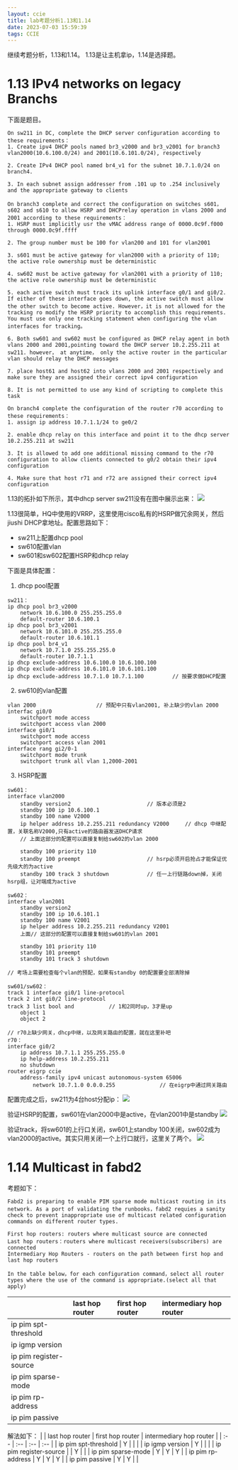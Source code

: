 ```yaml
---
layout: ccie
title: lab考题分析1.13和1.14
date: 2023-07-03 15:59:39
tags: CCIE
---
```


继续考题分析，1.13和1.14。 1.13是让主机拿ip，1.14是选择题。

# 1.13 IPv4 networks on legacy Branchs
下面是题目。
```
On sw211 in DC, complete the DHCP server configuration according to these requirements：
1. Create ipv4 DHCP pools named br3_v2000 and br3_v2001 for branch3 vlan2000(10.6.100.0/24) and 2001(10.6.101.0/24), respectively

2. Create IPv4 DHCP pool named br4_v1 for the subnet 10.7.1.0/24 on branch4.

3. In each subnet assign addresser from .101 up to .254 inclusively and the appropriate gateway to clients

On branch3 complete and correct the configuration on switches s601，s602 and s610 to allow HSRP and DHCPrelay operation in vlans 2000 and 2001 according to these requirements：
1. HSRP must implicitly usr the vMAC address range of 0000.0c9f.f000 through 0000.0c9f.ffff

2. The group number must be 100 for vlan200 and 101 for vlan2001

3. s601 must be active gateway for vlan2000 with a priority of 110; the active role ownership must be deterministic

4. sw602 must be active gateway for vlan2001 with a priority of 110; the active role ownership must be deterministic

5. each active switch must track its uplink interface g0/1 and gi0/2. If either of these interface goes down, the active switch must allow the other switch to become active. However，it is not allowed for the tracking ro modify the HSRP priority to accomplish this requirements. You must use only one tracking statement when configuring the vlan interfaces for tracking。

6. Both sw601 and sw602 must be configured as DHCP relay agent in both vlans 2000 and 2001,pointing toward the DHCP server 10.2.255.211 at sw211. however， at anytime， only the active router in the particular vlan should relay the DHCP messages

7. place host61 and host62 into vlans 2000 and 2001 respectively and make sure they are assigned their correct ipv4 configuration

8. It is not permitted to use any kind of scripting to complete this task

On branch4 complete the configuration of the router r70 according to these requirements：
1. assign ip address 10.7.1.1/24 to ge0/2

2. enable dhcp relay on this interface and point it to the dhcp server 10.2.255.211 at sw211

3. It is allowed to add one additional missing command to the r70 configuration to allow clients connected to g0/2 obtain their ipv4 configuration

4. Make sure that host r71 and r72 are assigned their correct ipv4 configuration
```

1.13的拓扑如下所示，其中dhcp server sw211没有在图中展示出来：
![](https://rancho333.github.io/pictures/lab_1.13.png)

1.13很简单，HQ中使用的VRRP，这里使用cisco私有的HSRP做冗余网关，然后jiushi DHCP拿地址。配置思路如下：
- sw211上配置dhcp pool
- sw610配置vlan
- sw601和sw602配置HSRP和dhcp relay

下面是具体配置：

1. dhcp pool配置
```
sw211：
ip dhcp pool br3_v2000
    network 10.6.100.0 255.255.255.0
    default-router 10.6.100.1
ip dhcp pool br3_v2001
    network 10.6.101.0 255.255.255.0
    default-router 10.6.101.1
ip dhcp pool br4_v1
    network 10.7.1.0 255.255.255.0
    default-router 10.7.1.1
ip dhcp exclude-address 10.6.100.0 10.6.100.100
ip dhcp exclude-address 10.6.101.0 10.6.101.100
ip dhcp exclude-address 10.7.1.0 10.7.1.100         // 按要求做DHCP配置
```

2. sw610的vlan配置
```
vlan 2000                   // 预配中只有vlan2001, 补上缺少的vlan 2000
interfac gi0/0
    switchport mode access
    switchport access vlan 2000
interface gi0/1
    switchport mode access
    switchport access vlan 2001
interface rang gi2/0-1
    switchport mode trunk 
    switchport trunk all vlan 1,2000-2001
```

3. HSRP配置
```
sw601：
interface vlan2000
    standby version2                        // 版本必须是2
    standby 100 ip 10.6.100.1
    standby 100 name V2000
    ip helper address 10.2.255.211 redundancy V2000     // dhcp 中继配置，关联名称V2000,只有active的路由器发送DHCP请求
    // 上面这部分的配置可以直接复制给sw602的vlan 2000

    standby 100 priority 110
    standby 100 preempt                     // hsrp必须开启抢占才能保证优先级大的为active
    standby 100 track 3 shutdown            // 任一上行链路down掉，关闭hsrp组，让对端成为active

sw602：
interface vlan2001
    standby version2
    standby 100 ip 10.6.101.1
    standby 100 name V2001
    ip helper address 10.2.255.211 redundancy V2001     
    上面// 这部分的配置可以直接复制给sw601的vlan 2001

    standby 101 priority 110
    standby 101 preempt
    standby 101 track 3 shutdown        

// 考场上需要检查每个vlan的预配，如果有standby 0的配置要全部清除掉

sw601/sw602：
track 1 interface gi0/1 line-protocol
track 2 int gi0/2 line-protocol
track 3 list bool and           // 1和2同时up，3才是up
    object 1
    object 2

// r70上缺少网关，dhcp中继，以及网关路由的配置，就在这里补吧
r70：
interface gi0/2
    ip address 10.7.1.1 255.255.255.0 
    ip help-address 10.2.255.211
    no shutdown 
router eigrp ccie
    address-family ipv4 unicast autonomous-system 65006
        network 10.7.1.0 0.0.0.255              // 在eigrp中通过网关路由
```

配置完成之后，sw211为4台host分配ip：
![](https://rancho333.github.io/pictures/lab_1.13_dhcp.png)

验证HSRP的配置，sw601在vlan2000中是active，在vlan2001中是standby
![](https://rancho333.github.io/pictures/lab_1.13_stanby.png)

验证track，将sw601的上行口关闭，sw601上standby 100关闭，sw602成为vlan2000的active。其实只用关闭一个上行口就行，这里关了两个。
![](https://rancho333.github.io/pictures/lab_1.13_track.png)

# 1.14 Multicast in fabd2
考题如下：
```
Fabd2 is preparing to enable PIM sparse mode multicast routing in its network. As a port of validating the runbooks，fabd2 requies a sanity check to prevent inappropriate use of multicast related configuration commands on different router types.

First hop routers: routers where multicast source are connected
Last hop routers：routers where multicast receivers(subscribers) are connected
Intermediary Hop Routers - routers on the path between first hop and last hop routers

In the table below，for each configuration command，select all router types where the use of the command is appropriate.(select all that apply)
```
| | last hop router | first hop router | intermediary hop router |
| :-- | :-- | :-- | :-- |
| ip pim spt-threshold | | | |
| ip igmp version | | | |
| ip pim register-source | | | |
| ip pim sparse-mode | | | |
| ip pim rp-address | | | |
| ip pim passive | | | |

解法如下：
| | last hop router | first hop router | intermediary hop router |
| :-- | :-- | :-- | :-- |
| ip pim spt-threshold | Y | | |
| ip igmp version | Y | | |
| ip pim register-source | | Y | |
| ip pim sparse-mode | Y | Y | Y |
| ip pim rp-address | Y | Y | Y |
| ip pim passive | Y | Y | |